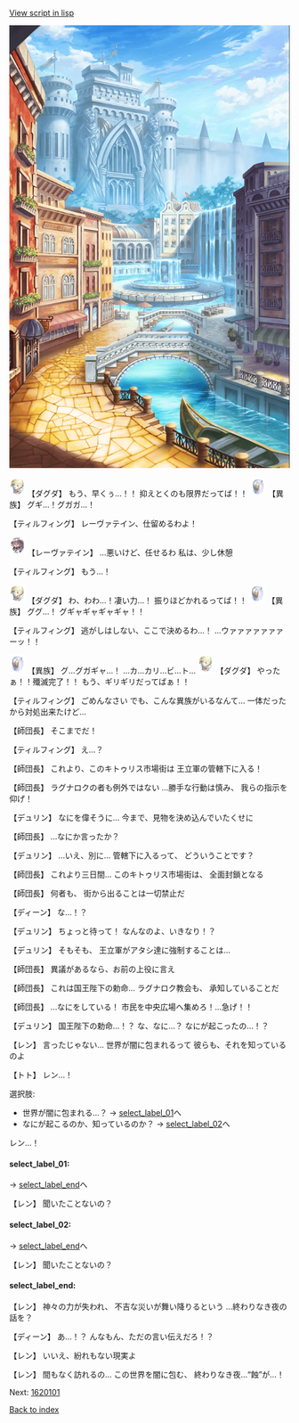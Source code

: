 [View script in lisp](../scripts/1610603.txt)

![006_town.png](../images/backgrounds/006_town.png)

<img src="../images/units/200641.png" alt="200641.png" height="34"/>
【ダグダ】
もう、早くぅ…！！
抑えとくのも限界だってば！！

<img src="../images/units/810004.png" alt="810004.png" height="34"/>
【異族】
グギ…！グガガ…！

【ティルフィング】
レーヴァテイン、仕留めるわよ！

<img src="../images/units/100221.png" alt="100221.png" height="34"/>
【レーヴァテイン】
…悪いけど、任せるわ
私は、少し休憩

【ティルフィング】
もう…！

<img src="../images/units/200641.png" alt="200641.png" height="34"/>
【ダグダ】
わ、わわ…！凄い力…！
振りほどかれるってば！！

<img src="../images/units/810004.png" alt="810004.png" height="34"/>
【異族】
ググ…！
グギャギャギャギャ！！

【ティルフィング】
逃がしはしない、ここで決めるわ…！
…ウァァァァァァァーッ！！

<img src="../images/units/810004.png" alt="810004.png" height="34"/>
【異族】
グ…グガギャ…！
…カ…カリ…ビ…ト…

<img src="../images/units/200641.png" alt="200641.png" height="34"/>
【ダグダ】
やったぁ！！殲滅完了！！
もう、ギリギリだってばぁ！！

【ティルフィング】
ごめんなさい
でも、こんな異族がいるなんて…
一体だったから対処出来たけど…

【師団長】
そこまでだ！

【ティルフィング】
え…？

【師団長】
これより、このキトゥリス市場街は
王立軍の管轄下に入る！

【師団長】
ラグナロクの者も例外ではない
…勝手な行動は慎み、
我らの指示を仰げ！

【デュリン】
なにを偉そうに…
今まで、見物を決め込んでいたくせに

【師団長】
…なにか言ったか？

【デュリン】
…いえ、別に…
管轄下に入るって、
どういうことです？

【師団長】
これより三日間…
このキトゥリス市場街は、
全面封鎖となる

【師団長】
何者も、
街から出ることは一切禁止だ

【ディーン】
な…！？

【デュリン】
ちょっと待って！
なんなのよ、いきなり！？

【デュリン】
そもそも、
王立軍がアタシ達に強制することは…

【師団長】
異議があるなら、お前の上役に言え

【師団長】
これは国王陛下の勅命…
ラグナロク教会も、
承知していることだ

【師団長】
…なにをしている！
市民を中央広場へ集めろ！…急げ！！

【デュリン】
国王陛下の勅命…！？
な、なに…？
なにが起こったの…！？

【レン】
言ったじゃない…
世界が闇に包まれるって
彼らも、それを知っているのよ

【トト】
レン…！

選択肢:
- 世界が闇に包まれる…？ → [select_label_01](#select_label_01)へ
- なにが起こるのか、知っているのか？ → [select_label_02](#select_label_02)へ

レン…！

#### select_label_01:
 → [select_label_end](#select_label_end)へ

【レン】
聞いたことないの？

#### select_label_02:
 → [select_label_end](#select_label_end)へ

【レン】
聞いたことないの？

#### select_label_end:

【レン】
神々の力が失われ、
不吉な災いが舞い降りるという
…終わりなき夜の話を？

【ディーン】
あ…！？
んなもん、ただの言い伝えだろ！？

【レン】
いいえ、紛れもない現実よ

【レン】
間もなく訪れるの…
この世界を闇に包む、
終わりなき夜…“蝕”が…！

Next: [1620101](1620101.md)

[Back to index](index.md)
